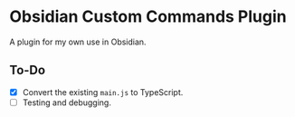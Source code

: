 # Obsidian Custom Commands Plugin

A plugin for my own use in Obsidian.

## To-Do

- [x] Convert the existing `main.js` to TypeScript.
- [ ] Testing and debugging.
